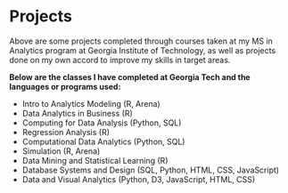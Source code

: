 # Projects
Above are some projects completed through courses taken at my MS in Analytics program at Georgia Institute of Technology, as well as projects done on my own accord to improve my skills in target areas.

**Below are the classes I have completed at Georgia Tech and the languages or programs used:** 
- Intro to Analytics Modeling (R, Arena)
- Data Analytics in Business (R)
- Computing for Data Analysis (Python, SQL)
- Regression Analysis (R)
- Computational Data Analytics (Python, SQL)
- Simulation (R, Arena)
- Data Mining and Statistical Learning (R)
- Database Systems and Design (SQL, Python, HTML, CSS, JavaScript)
- Data and Visual Analytics (Python, D3, JavaScript, HTML, CSS)

